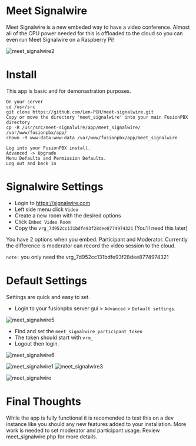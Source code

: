 Meet Signalwire
================


Meet Signalwire is a new embeded way to have a video conference.  Almost all of the CPU power needed for this is offloaded to the cloud so you can even run Meet Signalwire on a Raspberry Pi!


![meet_signalwire2](https://user-images.githubusercontent.com/13131198/138473270-a9056e0c-4c65-42dc-b519-85da2f3a8bff.png)


Install
========

This app is basic and for demonastration purposes.

```
On your server
cd /usr/src
git clone https://github.com/Len-PGH/meet-signalwire.git
Copy or move the directory 'meet_signalwire' into your main FusionPBX directory
cp -R /usr/src/meet-signalwire/app/meet_signalwire/ /var/www/fusionpbx/app/
chown -R www-data:www-data /var/www/fusionpbx/app/meet_signalwire

Log into your FusionPBX install.
Advanced -> Upgrade
Menu Defaults and Permission Defaults.
Log out and back in
```

Signalwire Settings
====================

* Login to https://signalwire.com
* Left side menu click `Video`
* Create a new room with the desired options
* Click `Embed Video Room`
* Copy the `vrg_7d952cc131bdfe93f28dee8774974321` (You'll need this later)

You have 2 options when you embed. Participant and Moderator. Currently the difference is moderator can record the video session to the cloud.

`note:` you only need the vrg_7d952cc131bdfe93f28dee8774974321


Default Settings
=================

Settings are quick and easy to set.
* Login to your fusionpbx server gui > `Advanced` > `Default settings`.

![meet_signalwire5](https://user-images.githubusercontent.com/13131198/138473264-89d19b02-af41-4f44-9746-3afaaf319e1c.png)

* Find and set the `meet_signalwire_participant_token`
* The token should start with `vrm_`
* Logout then login.

![meet_signalwire6](https://user-images.githubusercontent.com/13131198/138473263-cf79da09-7fa7-4524-a91c-f47684a494f2.png)

![meet_signalwire1](https://user-images.githubusercontent.com/13131198/138473272-c66f44db-dc16-4ea7-b42e-e078a5d520ab.png)
![meet_signalwire3](https://user-images.githubusercontent.com/13131198/138473267-eb7a0110-b29a-47b2-b376-31a9fc7ef3e3.png)


![meet_signalwire](https://user-images.githubusercontent.com/13131198/138473273-19d0bd43-827d-4d2c-b936-cac5525078a0.png)

Final Thoughts
==================

While the app is fully functional it is recomended to test this on a dev instance like you should any new features added to your installation.  More work is needed to set moderator and participant usage. Review meet_signalwire.php for more details.


